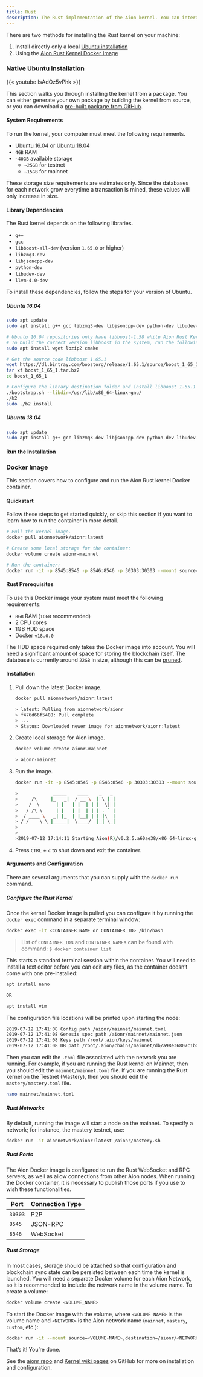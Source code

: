 ```yaml
---
title: Rust
description: The Rust implementation of the Aion kernel. You can interact with this kernel directly through the JSON RPC layer. Further documentation regarding the kernel can be found on the Aion Rust Kernel GitHub repository at https://github.com/aionnetwork/aionr
---
```


There are two methods for installing the Rust kernel on your machine:

1. Install directly only a local [Ubuntu installation](#ubuntu-installation)
2. Using the [Aion Rust Kernel Docker Image](#docker-image)

### Native Ubuntu Installation

{{< youtube IsAdOz5vPhk >}}

This section walks you through installing the kernel from a package. You can either generate your own package by building the kernel from source, or you can download a [pre-built package from GitHub](https://github.com/aionnetwork/aionr/releases).

#### System Requirements

To run the kernel, your computer must meet the following requirements.

- [Ubuntu 16.04](http://releases.ubuntu.com/16.04/) or [Ubuntu 18.04](http://releases.ubuntu.com/18.04/)
- `4GB` RAM
- `~40GB` available storage
  - `~25GB` for testnet
  - `~15GB` for mainnet

These storage size requirements are estimates only. Since the databases for each network grow everytime a transaction is mined, these values will only increase in size.

#### Library Dependencies

The Rust kernel depends on the following libraries.

- `g++`
- `gcc`
- `libboost-all-dev` (version `1.65.0` or higher)
- `libzmq3-dev`
- `libjsoncpp-dev`
- `python-dev`
- `libudev-dev`
- `llvm-4.0-dev`

To install these dependencies, follow the steps for your version of Ubuntu.

##### Ubuntu 16.04

```bash
sudo apt update
sudo apt install g++ gcc libzmq3-dev libjsoncpp-dev python-dev libudev-dev llvm-4.0-dev -y

# Ubuntu 16.04 repositories only have libboost-1.58 while Aion Rust Kernel requires libboost-1.65.0.
# To build the correct version libboost in the system, run the following command:
sudo apt install wget lbzip2 cmake

# Get the source code libboost 1.65.1
wget https://dl.bintray.com/boostorg/release/1.65.1/source/boost_1_65_1.tar.bz2
tar xf boost_1_65_1.tar.bz2
cd boost_1_65_1

# Configure the library destination folder and install libboost 1.65.1
./bootstrap.sh --libdir=/usr/lib/x86_64-linux-gnu/
./b2
sudo ./b2 install
```

##### Ubuntu 18.04

```bash
sudo apt update
sudo apt install g++ gcc libzmq3-dev libjsoncpp-dev python-dev libudev-dev libboost-all-dev llvm-4.0-dev
```

#### Run the Installation

### Docker Image

This section covers how to configure and run the Aion Rust kernel Docker container.

#### Quickstart

Follow these steps to get started quickly, or skip this section if you want to learn how to run the container in more detail.

```bash
# Pull the kernel image.
docker pull aionnetwork/aionr:latest

# Create some local storage for the container:
docker volume create aionr-mainnet

# Run the container:
docker run -it -p 8545:8545 -p 8546:8546 -p 30303:30303 --mount source=aionr-mainnet,destination=/aionr/mainnet aionnetwork/aionr:latest
```

#### Rust Prerequisites

To use this Docker image your system must meet the following requirements:

- `8GB` RAM (`16GB` recommended)
- 2 CPU cores
- 1GB HDD space
- Docker `v18.0.0`

The HDD space required only takes the Docker image into account. You will need a significant amount of space for storing the blockchain itself. The database is currently around `22GB` in size, although this can be [pruned](https://docs.aion.network/docs/database#section-state-database-pruning).

#### Installation

1. Pull down the latest Docker image.

    ```bash
    docker pull aionnetwork/aionr:latest

    > latest: Pulling from aionnetwork/aionr
    > f476d66f5408: Pull complete
    > ...
    > Status: Downloaded newer image for aionnetwork/aionr:latest
    ```

2. Create local storage for Aion image.

    ```bash
    docker volume create aionr-mainnet

    > aionr-mainnet
    ```

3. Run the image.

    ```bash
    docker run -it -p 8545:8545 -p 8546:8546 -p 30303:30303 --mount source=aionr-mainnet,destination=/aionr/mainnet aionnetwork/aionr:latest

    >             _____    ____    _   _
    >     /\     |_   _|  / __ \  | \ | |
    >    /  \      | |   | |  | | |  \| |
    >   / /\ \     | |   | |  | | | . ` |
    >  / ____ \   _| |_  | |__| | | |\  |
    > /_/    \_\ |_____|  \____/  |_| \_|
    >
    >
    >2019-07-12 17:14:11 Starting Aion(R)/v0.2.5.a60ae38/x86_64-linux-gnu/rustc-1.28.0
    ```

4. Press `CTRL` + `c` to shut down and exit the container.

#### Arguments and Configuration

There are several arguments that you can supply with the `docker run` command.

##### Configure the Rust Kernel

Once the kernel Docker image is pulled you can configure it by running the `docker exec` command in a separate terminal window:

```bash
docker exec -it <CONTAINER_NAME or CONTAINER_ID> /bin/bash
```

>List of `CONTAINER_ID`s and `CONTAINER_NAME`s can be found with command: `$ docker container list`

This starts a standard terminal session within the container. You will need to install a text editor before you can edit any files, as the container doesn’t come with one pre-installed:

```bash
apt install nano

OR

apt install vim
```

The configuration file locations will be printed upon starting the node:

```bash
2019-07-12 17:41:08 Config path /aionr/mainnet/mainnet.toml
2019-07-12 17:41:08 Genesis spec path /aionr/mainnet/mainnet.json
2019-07-12 17:41:08 Keys path /root/.aion/keys/mainnet
2019-07-12 17:41:08 DB path /root/.aion/chains/mainnet/db/a98e36807c1b0211
```

Then you can edit the `.toml` file associated with the network you are running. For example, if you are running the Rust kernel on Mainnet, then you should edit the `mainnet/mainnet.toml` file. If you are running the Rust kernel on the Testnet (Mastery), then you should edit the `mastery/mastery.toml` file.

```bash
nano mainnet/mainnet.toml
```

##### Rust Networks

By default, running the image will start a node on the mainnet. To specify a network; for instance, the mastery testnet, use:

```bash
docker run -it aionnetwork/aionr:latest /aionr/mastery.sh
```

##### Rust Ports

The Aion Docker image is configured to run the Rust WebSocket and RPC servers, as well as allow connections from other Aion nodes. When running the Docker container, it is necessary to publish those ports if you use to wish these functionalities.

| Port | Connection Type |
| ---- | ------- |
| `30303` | P2P |
| `8545` | JSON-RPC |
| `8546` | WebSocket |

##### Rust Storage

In most cases, storage should be attached so that configuration and blockchain sync state can be persisted between each time the kernel is launched. You will need a separate Docker volume for each Aion Network, so it is recommended to include the network name in the volume name. To create a volume:

```bash
docker volume create <VOLUME_NAME>
```

To start the Docker image with the volume, where `<VOLUME-NAME>` is the volume name and `<NETWORK>` is the Aion network name (`mainnet`, `mastery`, `custom`, etc.):

```bash
docker run -it --mount source=<VOLUME-NAME>,destination=/aionr/<NETWORK> aionnetwork/aionr:latest ./<Network>.sh
```

That’s it! You’re done.

See the  [aionr repo](https://github.com/aionnetwork/aionr) and [Kernel wiki pages](https://github.com/aionnetwork/aionr/wiki/) on GitHub for more on installation and configuration.

